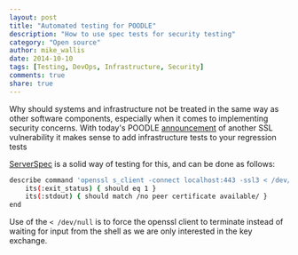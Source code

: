 ```yaml
---
layout: post
title: "Automated testing for POODLE"
description: "How to use spec tests for security testing"
category: "Open source"
author: mike_wallis
date: 2014-10-10
tags: [Testing, DevOps, Infrastructure, Security]
comments: true
share: true
---
```


Why should systems and infrastructure not be treated in the same way as other
software components, especially when it comes to implementing security concerns.
With today's POODLE [announcement][1] of another SSL vulnerability it makes sense to
add infrastructure tests to your regression tests

[ServerSpec][2] is a solid way of testing for this, and can be done as follows:

```bash 
describe command 'openssl s_client -connect localhost:443 -ssl3 < /dev/null' do
    its(:exit_status) { should eq 1 }
    its(:stdout) { should match /no peer certificate available/ }
end
```

Use of the `< /dev/null` is to force the openssl client to terminate instead of
waiting for input from the shell as we are only interested in the key exchange.

[1]: http://googleonlinesecurity.blogspot.co.uk/2014/10/this-poodle-bites-exploiting-ssl-30.html
[2]: http://serverspec.org

